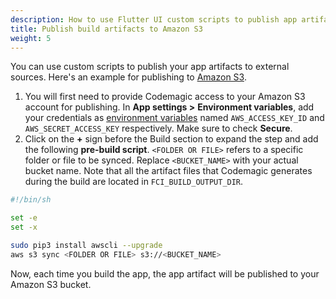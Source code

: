```yaml
---
description: How to use Flutter UI custom scripts to publish app artifacts to external services
title: Publish build artifacts to Amazon S3
weight: 5
---
```


You can use custom scripts to publish your app artifacts to external sources. Here's an example for publishing to [Amazon S3](https://aws.amazon.com/s3/).

1.  You will first need to provide Codemagic access to your Amazon S3 account for publishing. In **App settings >** **Environment variables**, add your credentials as [environment variables](../building/environment-variables/) named `AWS_ACCESS_KEY_ID` and `AWS_SECRET_ACCESS_KEY` respectively. Make sure to check **Secure**.
2.  Click on the **+** sign before the Build section to expand the step and add the following **pre-build script**. `<FOLDER OR FILE>` refers to a specific folder or file to be synced. Replace `<BUCKET_NAME>` with your actual bucket name. Note that all the artifact files that Codemagic generates during the build are located in `FCI_BUILD_OUTPUT_DIR`.

```bash
#!/bin/sh

set -e
set -x

sudo pip3 install awscli --upgrade
aws s3 sync <FOLDER OR FILE> s3://<BUCKET_NAME>
```

Now, each time you build the app, the app artifact will be published to your Amazon S3 bucket.
